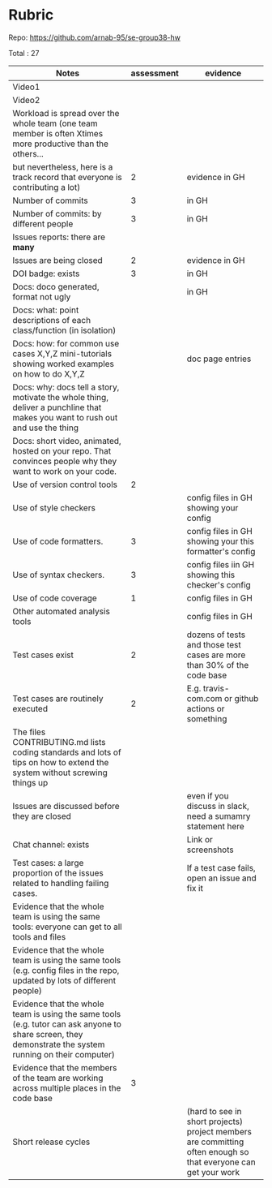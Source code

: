 # Rubric

Repo: https://github.com/arnab-95/se-group38-hw

Total : 27


|Notes|assessment|evidence|
|-----|---------|----------|
|Video1| | |
|Video2| | |
|Workload is spread over the whole team (one team member is often Xtimes more productive than the others... 
but nevertheless, here is a track record that everyone is contributing a lot)| 2 |evidence in GH|
|Number of commits| 3 |in GH|
|Number of commits: by different people| 3 |in GH|
|Issues reports: there are **many**|
|Issues are being closed| 2 |evidence in GH|
|DOI badge: exists| 3 |in GH|
|Docs: doco generated, format not ugly |  |in GH|
|Docs: what: point descriptions of each class/function (in isolation) |  | 
|Docs: how: for common use cases X,Y,Z mini-tutorials showing worked examples on how to do X,Y,Z| |doc page entries|
|Docs: why: docs tell a story, motivate the whole thing, deliver a punchline that makes you want to rush out and use the thing| | |
|Docs: short video, animated, hosted on your repo. That convinces people why they want to work on your code.|  | |
|Use of version control tools| 2 |
|Use of style checkers | |config files in GH showing your config|
|Use of code formatters. | 3 |config files in GH showing your this formatter's  config|
|Use of syntax checkers. | 3 |config files iin  GH showing this checker's config  |
|Use of code coverage | 1 | config files in GH|
|Other automated analysis tools| |config files in GH|
|Test cases exist| 2 |dozens of tests and those test cases are more than 30% of the code base|
|Test cases are routinely executed| 2 |E.g. travis-com.com or github actions or something|
|The files CONTRIBUTING.md lists coding standards and lots of tips on how to extend the system without screwing things up| | |
|Issues are discussed before they are closed| |even if you discuss in slack, need a sumamry statement here|
|Chat channel: exists| |Link or screenshots|
|Test cases: a large proportion of the issues related to handling failing cases.| |If a test case fails, open an issue and fix it|
|Evidence that the whole team is using the same tools: everyone can get to all tools and files| | |
|Evidence that the whole team is using the same tools (e.g. config files in the repo, updated by lots of different people)| | |
|Evidence that the whole team is using the same tools (e.g. tutor can ask anyone to share screen, they demonstrate the system running on their computer)| | |
|Evidence that the members of the team are working across multiple places in the code base| 3 | |
|Short release cycles |  | (hard to see in short projects) project members are committing often enough so that everyone can get your work|
